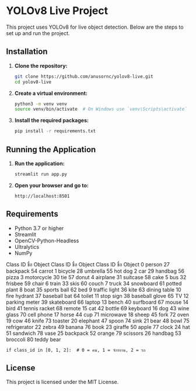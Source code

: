 # YOLOv8 Live Project

This project uses YOLOv8 for live object detection. Below are the steps to set up and run the project.

## Installation

1. **Clone the repository:**

    ```sh
    git clone https://github.com/anusornc/yolov8-live.git
    cd yolov8-live
    ```

2. **Create a virtual environment:**

    ```sh
    python3 -m venv venv
    source venv/bin/activate  # On Windows use `venv\Scripts\activate`
    ```

3. **Install the required packages:**

    ```sh
    pip install -r requirements.txt
    ```

## Running the Application

1. **Run the application:**

    ```sh
    streamlit run app.py
    ```

2. **Open your browser and go to:**

    ```
    http://localhost:8501
    ```

## Requirements

- Python 3.7 or higher
- Streamlit
- OpenCV-Python-Headless
- Ultralytics
- NumPy


Class ID	ชื่อ Object	Class ID	ชื่อ Object	Class ID	ชื่อ Object
0	person	27	backpack	54	carrot
1	bicycle	28	umbrella	55	hot dog
2	car	29	handbag	56	pizza
3	motorcycle	30	tie	57	donut
4	airplane	31	suitcase	58	cake
5	bus	32	frisbee	59	chair
6	train	33	skis	60	couch
7	truck	34	snowboard	61	potted plant
8	boat	35	sports ball	62	bed
9	traffic light	36	kite	63	dining table
10	fire hydrant	37	baseball bat	64	toilet
11	stop sign	38	baseball glove	65	TV
12	parking meter	39	skateboard	66	laptop
13	bench	40	surfboard	67	mouse
14	bird	41	tennis racket	68	remote
15	cat	42	bottle	69	keyboard
16	dog	43	wine glass	70	cell phone
17	horse	44	cup	71	microwave
18	sheep	45	fork	72	oven
19	cow	46	knife	73	toaster
20	elephant	47	spoon	74	sink
21	bear	48	bowl	75	refrigerator
22	zebra	49	banana	76	book
23	giraffe	50	apple	77	clock
24	hat	51	sandwich	78	vase
25	backpack	52	orange	79	scissors
26	handbag	53	broccoli	80	teddy bear

```
if class_id in [0, 1, 2]:  # 0 = คน, 1 = จักรยาน, 2 = รถ
```
## License

This project is licensed under the MIT License.